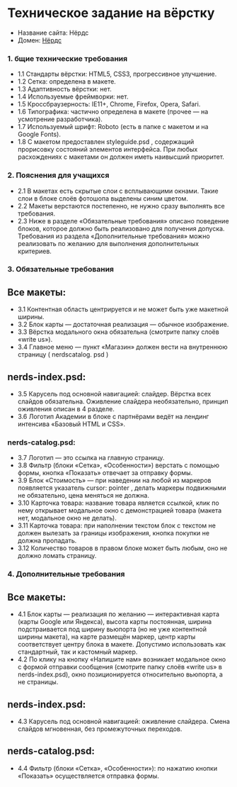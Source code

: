 # Техническое задание на вёрстку

* Название сайта: Нёрдс
* Домен: [Нёрдс](https://orynik.github.io/Nerds)

### 1. бщие технические требования

* 1.1 Стандарты вёрстки: HTML5, CSS3, прогрессивное улучшение.
* 1.2 Сетка: определена в макете.
* 1.3 Адаптивность вёрстки: нет.
* 1.4 Используемые фреймворки: нет.
* 1.5 Кроссбраузерность: IE11+, Chrome, Firefox, Opera, Safari.
* 1.6 Типографика: частично определена в макете (прочее — на усмотрение разработчика).
* 1.7 Используемый шрифт: Roboto (есть в папке с макетом и на Google Fonts).
* 1.8 С макетом предоставлен styleguide.psd , содержащий прорисовку состояний элементов
  интерфейса. При любых расхождениях с макетами он должен иметь наивысший приоритет.

### 2. Пояснения для учащихся

* 2.1 В макетах есть скрытые слои с всплывающими окнами. Такие слои в блоке слоёв
фотошопа выделены синим цветом.
* 2.2 Макеты верстаются постепенно, не нужно сразу выполнять все требования.
* 2.3 Ниже в разделе «Обязательные требования» описано поведение блоков, которое должно
быть реализовано для получения допуска. Требования из раздела «Дополнительные
требования» можно реализовать по желанию для выполнения дополнительных критериев.

### 3. Обязательные требования

## Все макеты:
* 3.1 Контентная область центрируется и не может быть уже макетной ширины.
* 3.2 Блок карты — достаточная реализация — обычное изображение.
* 3.3 Вёрстка модального окна обязательна (смотрите папку слоёв «write us»).
* 3.4 Главное меню — пункт «Магазин» должен вести на внутреннюю страницу ( nerdscatalog.
  psd )
## nerds-index.psd:
* 3.5 Карусель под основной навигацией: слайдер. Вёрстка всех слайдов обязательна.
  Оживление слайдера необязательно, принцип оживления описан в 4 разделе.
* 3.6 Логотип Академии в блоке с партнёрами ведёт на лендинг интенсива «Базовый HTML и
  CSS».

### nerds-catalog.psd:
* 3.7 Логотип — это ссылка на главную страницу.
* 3.8 Фильтр (блоки «Сетка», «Особенности») верстать с помощью формы, кнопка «Показать»
  отвечает за отправку формы.
* 3.9 Блок «Стоимость» — при наведении на любой из маркеров появляется указатель cursor:
  pointer , делать маркеры подвижными не обязательно, цена меняться не должна.
* 3.10 Карточка товара: название товара является ссылкой, клик по нему открывает модальное
  окно с демонстрацией товара (макета нет, модальное окно не делать).
* 3.11 Карточка товара: при наполнении текстом блок с текстом не должен вылезать за границы
  изображения, кнопка покупки не должна пропадать.
* 3.12 Количество товаров в правом блоке может быть любым, оно не должно ломать страницу.

### 4. Дополнительные требования
## Все макеты:
* 4.1 Блок карты — реализация по желанию — интерактивная карта (карты Google или
  Яндекса), высота карты постоянная, ширина подстраивается под ширину вьюпорта (но не уже
  контентной ширины макета), на карте размещён маркер, центр карты соответствует центру
  блока в макете. Допустимо использовать как стандартный, так и кастомный маркер.
* 4.2 По клику на кнопку «Напишите нам» возникает модальное окно с формой отправки
  сообщения (смотрите папку слоёв «write us» в nerds-index.psd), окно позиционируется
  относительно вьюпорта, а не страницы.
## nerds-index.psd:
* 4.3 Карусель под основной навигацией: оживление слайдера. Cмена слайдов мгновенная, без
  промежуточных переходов.
## nerds-catalog.psd:
* 4.4 Фильтр (блоки «Сетка», «Особенности»): по нажатию кнопки «Показать» осуществляется
  отправка формы.

